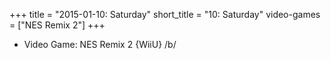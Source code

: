 +++
title = "2015-01-10: Saturday"
short_title = "10: Saturday"
video-games = ["NES Remix 2"]
+++


* Video Game: NES Remix 2 {WiiU} /b/